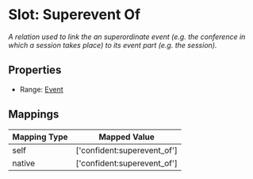 # Slot: Superevent Of
_A relation used to link the an superordinate event (e.g. the conference in which a session takes place) to its event part (e.g. the session)._



<!-- no inheritance hierarchy -->


## Properties

 * Range: [Event](Event.md)



## Mappings

| Mapping Type | Mapped Value |
| ---  | ---  |
| self | ['confident:superevent_of'] |
| native | ['confident:superevent_of'] |






